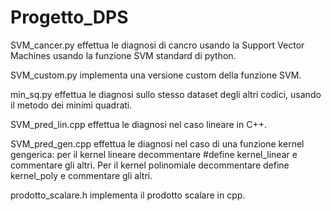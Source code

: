 # Progetto_DPS

SVM_cancer.py effettua le diagnosi di cancro usando la Support Vector Machines usando la funzione SVM standard di python.

SVM_custom.py implementa una versione custom della funzione SVM.

min_sq.py effettua le diagnosi sullo stesso dataset degli altri codici, usando il metodo dei minimi quadrati.

SVM_pred_lin.cpp effettua le diagnosi nel caso lineare in C++.

SVM_pred_gen.cpp effettua le diagnosi nel caso di una funzione kernel gengerica: per il kernel lineare decommentare #define kernel_linear  e commentare gli altri.  Per il kernel polinomiale decommentare define kernel_poly e commentare gli altri.

prodotto_scalare.h implementa il prodotto scalare in cpp.
